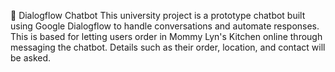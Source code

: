 🤖 Dialogflow Chatbot
This university project is a prototype chatbot built using Google Dialogflow to handle conversations and automate responses. This is based for letting users order in Mommy Lyn's Kitchen online 
through messaging the chatbot. Details such as their order, location, and contact will be asked.
